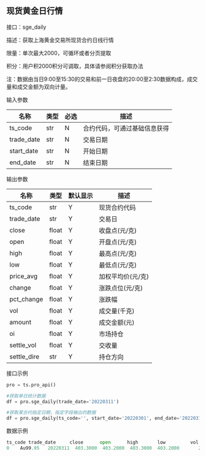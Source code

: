 ## 现货黄金日行情

接口：sge_daily

描述：获取上海黄金交易所现货合约日线行情

限量：单次最大2000，可循环或者分页提取

积分：用户积2000积分可调取，具体请参阅积分获取办法





注：数据由当日9:00至15:30的交易和前一日夜盘的20:00至2:30数据构成，成交量和成交金额为双向计量。

输入参数

| 名称 | 类型 | 必选 | 描述 |
| --- | --- | --- | --- |
| ts_code | str | N | 合约代码，可通过基础信息获得 |
| trade_date | str | N | 交易日期 |
| start_date | str | N | 开始日期 |
| end_date | str | N | 结束日期 |

输出参数

| 名称 | 类型 | 默认显示 | 描述 |
| --- | --- | --- | --- |
| ts_code | str | Y | 现货合约代码 |
| trade_date | str | Y | 交易日 |
| close | float | Y | 收盘点(元/克) |
| open | float | Y | 开盘点(元/克) |
| high | float | Y | 最高点(元/克) |
| low | float | Y | 最低点(元/克) |
| price_avg | float | Y | 加权平均价(元/克) |
| change | float | Y | 涨跌点位(元/克) |
| pct_change | float | Y | 涨跌幅 |
| vol | float | Y | 成交量(千克) |
| amount | float | Y | 成交金额(元) |
| oi | float | Y | 市场持仓 |
| settle_vol | float | Y | 交收量 |
| settle_dire | str | Y | 持仓方向 |

接口示例

```python
pro = ts.pro_api()

#获取单日统计数据
df = pro.sge_daily(trade_date='20220311')

#获取某合约指定日期，指定字段输出的数据
df = pro.sge_daily(ts_code='', start_date='20220301', end_date='20220311', fields='ts_code,close,open,vol')
```

数据示例

```python
ts_code trade_date     close      open      high       low         vol     settle_dire
0    Au99.95   20220311  403.3000  403.2000  403.3000  403.2000       24.00        None
```